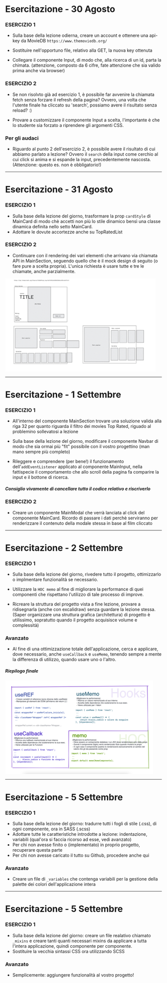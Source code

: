 # Esercitazione - 30 Agosto

### ESERCIZIO 1
- Sulla base della lezione odierna, creare un account e ottenere una api-key da MovieDB `https://www.themoviedb.org/`

- Sostituire nell'opportuno file, relativo alla GET, la nuova key ottenuta

- Collegare il componente Input, di modo che, alla ricerca di un id, parta la chimata.
(attenzione, composto da 6 cifre, fate attenzione che sia valido prima anche via browser)

### ESERCIZIO 2
- Se non risolvto già ad esercizio 1, è possibile far avvenire la chiamata fetch senza forzare il refresh della pagina? Ovvero, una volta che l'utente finale ha cliccato su 'search', possiamo avere il risultato senza reload? :)

- Provare a customizzare il componente Input a scelta, l'importante è che lo studente sia forzato a riprendere gli argomenti CSS.

### Per gli audaci
- Riguardo al punto 2 dell'esercizio 2, è possibile avere il risultato di cui abbiamo parlato a lezione? Ovvero il `search` della input come cerchio al cui click si anima e si espande la input, precedentemente nascosta. (Attenzione: questo es. non è obbligatorio!)

<hr />

# Esercitazione - 31 Agosto

### ESERCIZIO 1
- Sulla base della lezione del giorno, trasformare la prop `cardStyle` di MainCard di modo chè accetti non più lo stile dinamico bensì una classe dinamica definita nello setto MainCard.
- Adottare le dovute accortezze anche su TopRatedList

### ESERCIZIO 2 
- Continuare con il rendering dei vari elementi che arrivano via chiamata API in MainSection, seguendo quello che è il mock design di seguito (o fare pure a scelta propria). L'unica richiesta è usare tutte e tre le chiamate, anche parzialmente.

<img src="design-mock1.png" alt="design mock 1" height="300">

<hr />

# Esercitazione - 1 Settembre

### ESERCIZIO 1
- All'interno del componente MainSection trovare una soluzione valida alla riga 32 per quanto riguarda il filtro dei movies Top Rated, riguado al problemino sollevatosi a lezione

- Sulla base della lezione del giorno, modificare il componente Navbar di modo che sia ormai più "fit" possibile con il vostro progettino (man mano sempre più completo)

- Rileggere e comprendere (per bene!) il funzionamento dell'`addEventListener` applicato al componente MainInput, nella fattispecie il comportamento che allo scroll della pagina fa comparire la input e il bottone di ricerca. 
##### Consiglio vivamente di cancellare tutto il codice relativo e riscriverlo

### ESERCIZIO 2
- Creare un componente MainModal che verrà lanciata al click del componente MainCard. Ricordo di passare i dati perchè serviranno per renderizzare il contenuto della modale stessa in base al film cliccato

<hr />

# Esercitazione - 2 Settembre

### ESERCIZIO 1
- Sulla base della lezione del giorno, rivedere tutto il progetto, ottimizzarlo o implmentare funzionalità se necessario.

- Utilizzare la `HOC memo` al fine di migliorare la performance di quei componenti che rispettano l'utilizzo di tale processo di improve.

- Ricreare la struttura del progetto vista a fine lezione, provare a ridisegnarla (anche con excalidraw) senza guardare la lezione stessa.
(Saper organizzare una struttura grafica (architettura) di progetto è utilissimo, sopratutto quando il progetto acquisisce volume e complessità)

### Avanzato
- Al fine di una ottimizzazione totale dell'applicazione, cerca e applicare, dove necessario, anche `useCallback` e `useMemo`, tenendo sempre a mente la differenza di utilizzo, quando usare uno o l'altro.


##### Riepilogo finale
<img src="recap1.png" alt="design mock 1" height="300">

<hr />

# Esercitazione - 5 Settembre

### ESERCIZIO 1
- Sulla base della lezione del giorno: tradurre tutti i fogli di stile (.css), di ogni componente, ora in SASS (.scss)
- Adottare tutte le caratteristiche introdotte a lezione: indentazione, variabili (qual'ora si faccia ricorso ad esse, vedi avanzato)
- Per chi non avesse finito o (implementato) in proprio progetto, recuperare questa parte
- Per chi non avesse caricato il tutto su Github, procedere anche qui

### Avanzato
- Creare un file di `_variables` che contenga variabili per la gestione della palette dei colori dell'applicazione intera

<hr />

# Esercitazione - 5 Settembre

### ESERCIZIO 1
- Sulla base della lezione del giorno: creare un file realativo chiamato `_mixins` e creare tanti quanti necessari mixins da applicare a tutta l'intera applicazione, quindi componente per componente.
- Sostituire la vecchia sintassi CSS ora utilizzando SCSS

### Avanzato
- Semplicemente: aggiungere funzionalità al vostro progetto!